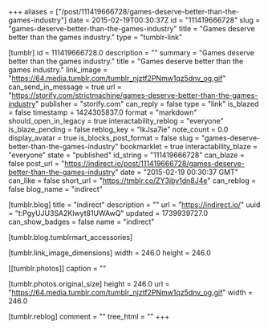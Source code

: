 +++
aliases = ["/post/111419666728/games-deserve-better-than-the-games-industry"]
date = 2015-02-19T00:30:37Z
id = "111419666728"
slug = "games-deserve-better-than-the-games-industry"
title = "Games deserve better than the games industry."
type = "tumblr-link"

[tumblr]
id = 111419666728.0
description = ""
summary = "Games deserve better than the games industry."
title = "Games deserve better than the games industry."
link_image = "https://64.media.tumblr.com/tumblr_njztf2PNmw1qz5dnv_og.gif"
can_send_in_message = true
url = "https://storify.com/strictmachine/games-deserve-better-than-the-games-industry"
publisher = "storify.com"
can_reply = false
type = "link"
is_blazed = false
timestamp = 1424305837.0
format = "markdown"
should_open_in_legacy = true
interactability_reblog = "everyone"
is_blaze_pending = false
reblog_key = "IkJsa7ie"
note_count = 0.0
display_avatar = true
is_blocks_post_format = false
slug = "games-deserve-better-than-the-games-industry"
bookmarklet = true
interactability_blaze = "everyone"
state = "published"
id_string = "111419666728"
can_blaze = false
post_url = "https://indirect.io/post/111419666728/games-deserve-better-than-the-games-industry"
date = "2015-02-19 00:30:37 GMT"
can_like = false
short_url = "https://tmblr.co/ZY3jby1dn8J4e"
can_reblog = false
blog_name = "indirect"

[tumblr.blog]
title = "indirect"
description = ""
url = "https://indirect.io/"
uuid = "t:PgyUJU3SA2Klwyt81UWAwQ"
updated = 1739939727.0
can_show_badges = false
name = "indirect"

[tumblr.blog.tumblrmart_accessories]

[tumblr.link_image_dimensions]
width = 246.0
height = 246.0

[[tumblr.photos]]
caption = ""

[tumblr.photos.original_size]
height = 246.0
url = "https://64.media.tumblr.com/tumblr_njztf2PNmw1qz5dnv_og.gif"
width = 246.0

[tumblr.reblog]
comment = ""
tree_html = ""
+++
